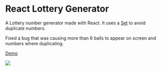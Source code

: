 # React Lottery Generator

A Lottery number generator made with React. It uses a [Set](https://developer.mozilla.org/en-US/docs/Web/JavaScript/Reference/Global_Objects/Set) to avoid duplicate numbers.

Fixed a bug that was causing more than 6 balls to appear on screen and numbers where duplicating.

[Demo](https://ezequielcaste.github.io/react-lottery-generator/)

![](https://i.imgur.com/7xRYI9c.png)
